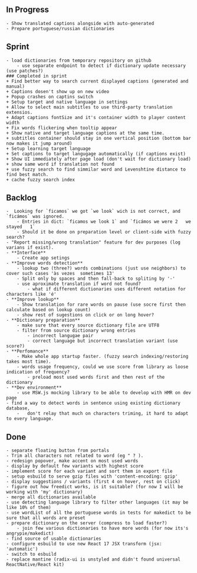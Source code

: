 ## In Progress
	- Show translated captions alongside with auto-generated
	- Prepare portuguese/russian dictionaries
## Sprint
	- load dictionaries from temporary repository on github
		- use separate endpoint to detect if dictionary update necessary (use patches?)
	### Completed in sprint
	+ Find better way to search current displayed captions (generated and manual)
	+ Captions dosen't show up on new video
	+ Popup crashes on captins switch
	+ Setup target and native language in settings
	+ Allow to select main subtitles to use third-party translation extensios.
	+ Adapt captions fontSize and it's container width to player content width
	+ Fix words flickering when tooltip appear
	+ Show native and target language captions at the same time.
	+ subtitles container should stay in one vertical position (bottom bar now makes it jump around)
	+ Setup learning target language
	+ Set captions to target langugage automatically (if captions exist)
	+ Show UI immediately after page load (don't wait for dictionary load)
	+ show same word if translation not found
	+ use fuzzy search to find simmilar word and Levenshtine distance to find best match.
	+ cache fuzzy search index

## Backlog
	-  Looking for `ficamos` we got `we look` wich is not correct, and `ficámos` was ignored.
		- Entries in dict: `ficamos	we look	1` and `ficámos	we were	2	we stayed	1`
		- Should it be done on preparation level or client-side with fuzzy search?
	- "Report missing/wrong translation" feature for dev purposes (log varians if exist).
	- **Interface**
		- Create app setings
	- **Improve words detection**
		- lookup two (three?) words combinations (just use neighbors) to cover such cases 'às vezes  sometimes 13'
		- Split only by spaces and then fall-back to spliting by '-'
		- use aproximate translation if word not found?
			- what if different dictionaries uses different notation for characters like 'é'
	- **Improve lookup**
		- Show translation for rare words on pause (use socre first then calculate based on lookup count)
		- show rest of sugestions on click or on long hover?
	- **Dictionary preparation**
		- make sure that every source dictionary file are UTF8
		- filter from source dictionary wrong entries
			- incorrect langugae pair
			- correct language but incorrect translation variant (use score?)
	- **Perfomance**
		- Make whole app startup faster. (fuzzy search indexing/restoring takes most time).
		- words usage frequency, could we use score from library as loose indication of frequency?
			- preload most used words first and then rest of the dictionary
	- **Dev environment**
		- use MSW.js mocking library to be able to develop with HMR on dev page
	- find a way to detect words in sentence using existing dictionary database,
		-	don't relay that much on characters triming, it hard to adapt to every language.

## Done
	- separate floating button from portals
	- Trim all characters not related to word (eg " ? ).
	- redesign popover, make accent on most used words
	- display by default few variants with highest score
	- implement score for each variant and sort them in export file
	- setup esbuild to serve gzip files with 'content-encoding: gzip'
	- display suggestions / variants (first 4 on hover, rest on click)
	- figure out how freedict works, is it suitable? (for now I will be working with 'my' dictionary)
	- merge all dictionaries available
	- use detecting language library to filter other languages (it may be like 10% of them)
	- use wordList of all the portuguese words in tests for makedict to be sure that all words are preset 
	- prepare dictionary on the server (compress to load faster?)
		- join few various dictionaries to have more words (for now its's angrypie/makedict)
	- find source of usable dictionaries
	- configure esbuild to use new React 17 JSX transform (jsx: 'automatic')
	- switch to esbuild
	- replace mantine (radix-ui is unstyled and didn't found universal ReactNative/React kit)
